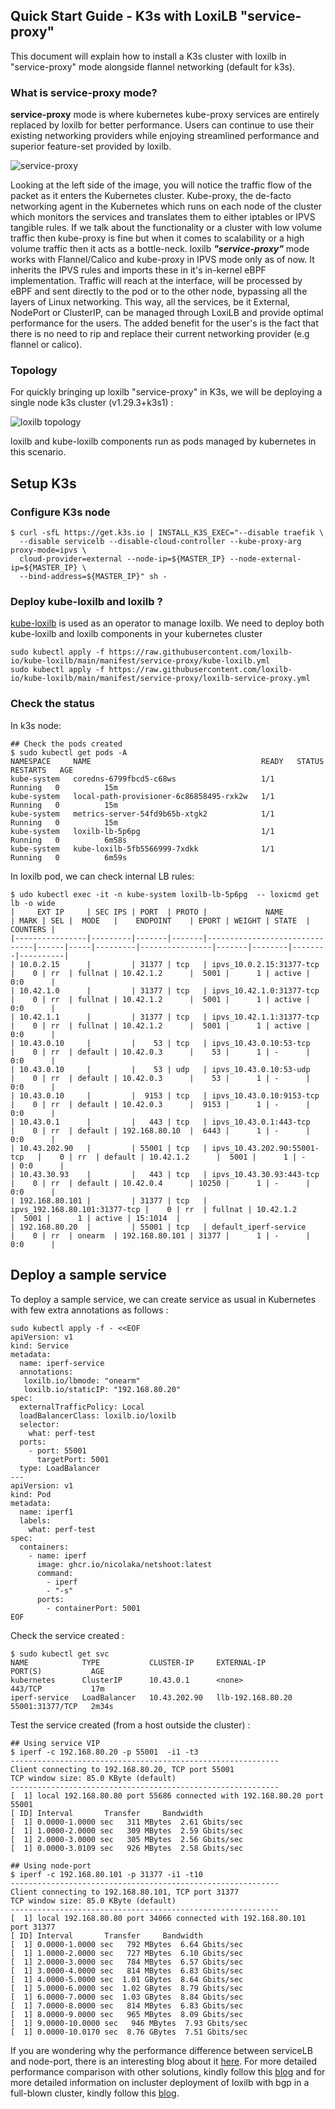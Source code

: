 ## Quick Start Guide -  K3s with LoxiLB "service-proxy" 

This document will explain how to install a K3s cluster with loxilb in "service-proxy" mode alongside flannel networking (default for k3s). 

### What is service-proxy mode?
<b>service-proxy</b> mode is where kubernetes kube-proxy services are entirely replaced by loxilb for better performance. Users can continue to use their existing networking providers while enjoying streamlined performance and superior feature-set provided by loxilb. 

![service-proxy](photos/service-proxy.svg)   

Looking at the left side of the image, you will notice the traffic flow of the packet as it enters the Kubernetes cluster. Kube-proxy, the de-facto networking agent in the Kubernetes which runs on each node of the cluster which monitors the services and translates them to either iptables or IPVS tangible rules. If we talk about the functionality or a cluster with low volume traffic then kube-proxy is fine but when it comes to scalability or a high volume traffic then it acts as a bottle-neck.
loxilb <b><i>"service-proxy"</i></b> mode works with Flannel/Calico and kube-proxy in IPVS mode only as of now. It inherits the IPVS rules and imports these in it's in-kernel eBPF implementation. Traffic will reach at the interface, will be processed by eBPF and sent directly to the pod or to the other node, bypassing all the layers of Linux networking. This way, all the services, be it External, NodePort or ClusterIP, can be managed through LoxiLB and provide optimal performance for the users. The added benefit for the user's is the fact that there is no need to rip and replace their current networking provider (e.g flannel or calico).

### Topology   

For quickly bringing up loxilb "service-proxy" in K3s, we will be deploying a single node k3s cluster (v1.29.3+k3s1) :   

![loxilb topology](photos/service-proxy-topo.png)

loxilb and kube-loxilb components run as pods managed by kubernetes in this scenario.

## Setup K3s
### Configure K3s node
```
$ curl -sfL https://get.k3s.io | INSTALL_K3S_EXEC="--disable traefik \
  --disable servicelb --disable-cloud-controller --kube-proxy-arg proxy-mode=ipvs \
  cloud-provider=external --node-ip=${MASTER_IP} --node-external-ip=${MASTER_IP} \
  --bind-address=${MASTER_IP}" sh -
```
### Deploy kube-loxilb and loxilb ?
[kube-loxilb](https://github.com/loxilb-io/kube-loxilb) is used as an operator to manage loxilb. We need to deploy both kube-loxilb and loxilb components in your kubernetes cluster
```
sudo kubectl apply -f https://raw.githubusercontent.com/loxilb-io/kube-loxilb/main/manifest/service-proxy/kube-loxilb.yml
sudo kubectl apply -f https://raw.githubusercontent.com/loxilb-io/kube-loxilb/main/manifest/service-proxy/loxilb-service-proxy.yml
```

### Check the status
In k3s node:
```
## Check the pods created
$ sudo kubectl get pods -A
NAMESPACE     NAME                                      READY   STATUS    RESTARTS   AGE
kube-system   coredns-6799fbcd5-c68ws                   1/1     Running   0          15m
kube-system   local-path-provisioner-6c86858495-rxk2w   1/1     Running   0          15m
kube-system   metrics-server-54fd9b65b-xtgk2            1/1     Running   0          15m
kube-system   loxilb-lb-5p6pg                           1/1     Running   0          6m58s
kube-system   kube-loxilb-5fb5566999-7xdkk              1/1     Running   0          6m59s
```
In loxilb pod, we can check internal LB rules:
```
$ udo kubectl exec -it -n kube-system loxilb-lb-5p6pg  -- loxicmd get lb -o wide
|     EXT IP     | SEC IPS | PORT  | PROTO |             NAME              | MARK | SEL |  MODE   |    ENDPOINT    | EPORT | WEIGHT | STATE  | COUNTERS |
|----------------|---------|-------|-------|-------------------------------|------|-----|---------|----------------|-------|--------|--------|----------|
| 10.0.2.15      |         | 31377 | tcp   | ipvs_10.0.2.15:31377-tcp      |    0 | rr  | fullnat | 10.42.1.2      |  5001 |      1 | active | 0:0      |
| 10.42.1.0      |         | 31377 | tcp   | ipvs_10.42.1.0:31377-tcp      |    0 | rr  | fullnat | 10.42.1.2      |  5001 |      1 | active | 0:0      |
| 10.42.1.1      |         | 31377 | tcp   | ipvs_10.42.1.1:31377-tcp      |    0 | rr  | fullnat | 10.42.1.2      |  5001 |      1 | active | 0:0      |
| 10.43.0.10     |         |    53 | tcp   | ipvs_10.43.0.10:53-tcp        |    0 | rr  | default | 10.42.0.3      |    53 |      1 | -      | 0:0      |
| 10.43.0.10     |         |    53 | udp   | ipvs_10.43.0.10:53-udp        |    0 | rr  | default | 10.42.0.3      |    53 |      1 | -      | 0:0      |
| 10.43.0.10     |         |  9153 | tcp   | ipvs_10.43.0.10:9153-tcp      |    0 | rr  | default | 10.42.0.3      |  9153 |      1 | -      | 0:0      |
| 10.43.0.1      |         |   443 | tcp   | ipvs_10.43.0.1:443-tcp        |    0 | rr  | default | 192.168.80.10  |  6443 |      1 | -      | 0:0      |
| 10.43.202.90   |         | 55001 | tcp   | ipvs_10.43.202.90:55001-tcp   |    0 | rr  | default | 10.42.1.2      |  5001 |      1 | -      | 0:0      |
| 10.43.30.93    |         |   443 | tcp   | ipvs_10.43.30.93:443-tcp      |    0 | rr  | default | 10.42.0.4      | 10250 |      1 | -      | 0:0      |
| 192.168.80.101 |         | 31377 | tcp   | ipvs_192.168.80.101:31377-tcp |    0 | rr  | fullnat | 10.42.1.2      |  5001 |      1 | active | 15:1014  |
| 192.168.80.20  |         | 55001 | tcp   | default_iperf-service         |    0 | rr  | onearm  | 192.168.80.101 | 31377 |      1 | -      | 0:0      |
```

## Deploy a sample service

To deploy a sample service, we can create service as usual in Kubernetes with few extra annotations as follows :
```
sudo kubectl apply -f - <<EOF
apiVersion: v1
kind: Service
metadata:
  name: iperf-service
  annotations:
   loxilb.io/lbmode: "onearm" 
   loxilb.io/staticIP: "192.168.80.20"
spec:
  externalTrafficPolicy: Local
  loadBalancerClass: loxilb.io/loxilb
  selector:
    what: perf-test
  ports:
    - port: 55001
      targetPort: 5001
  type: LoadBalancer
---
apiVersion: v1
kind: Pod
metadata:
  name: iperf1
  labels:
    what: perf-test
spec:
  containers:
    - name: iperf
      image: ghcr.io/nicolaka/netshoot:latest
      command:
        - iperf
        - "-s"
      ports:
        - containerPort: 5001
EOF
```

Check the service created :
```
$ sudo kubectl get svc
NAME            TYPE           CLUSTER-IP     EXTERNAL-IP         PORT(S)           AGE
kubernetes      ClusterIP      10.43.0.1      <none>              443/TCP           17m
iperf-service   LoadBalancer   10.43.202.90   llb-192.168.80.20   55001:31377/TCP   2m34s
```

Test the service created (from a host outside the cluster) :
```
## Using service VIP
$ iperf -c 192.168.80.20 -p 55001  -i1 -t3
------------------------------------------------------------
Client connecting to 192.168.80.20, TCP port 55001
TCP window size: 85.0 KByte (default)
------------------------------------------------------------
[  1] local 192.168.80.80 port 55686 connected with 192.168.80.20 port 55001
[ ID] Interval       Transfer     Bandwidth
[  1] 0.0000-1.0000 sec   311 MBytes  2.61 Gbits/sec
[  1] 1.0000-2.0000 sec   309 MBytes  2.59 Gbits/sec
[  1] 2.0000-3.0000 sec   305 MBytes  2.56 Gbits/sec
[  1] 0.0000-3.0109 sec   926 MBytes  2.58 Gbits/sec

## Using node-port
$ iperf -c 192.168.80.101 -p 31377 -i1 -t10
------------------------------------------------------------
Client connecting to 192.168.80.101, TCP port 31377
TCP window size: 85.0 KByte (default)
------------------------------------------------------------
[  1] local 192.168.80.80 port 34066 connected with 192.168.80.101 port 31377
[ ID] Interval       Transfer     Bandwidth
[  1] 0.0000-1.0000 sec   792 MBytes  6.64 Gbits/sec
[  1] 1.0000-2.0000 sec   727 MBytes  6.10 Gbits/sec
[  1] 2.0000-3.0000 sec   784 MBytes  6.57 Gbits/sec
[  1] 3.0000-4.0000 sec   814 MBytes  6.83 Gbits/sec
[  1] 4.0000-5.0000 sec  1.01 GBytes  8.64 Gbits/sec
[  1] 5.0000-6.0000 sec  1.02 GBytes  8.79 Gbits/sec
[  1] 6.0000-7.0000 sec  1.03 GBytes  8.84 Gbits/sec
[  1] 7.0000-8.0000 sec   814 MBytes  6.83 Gbits/sec
[  1] 8.0000-9.0000 sec   965 MBytes  8.09 Gbits/sec
[  1] 9.0000-10.0000 sec   946 MBytes  7.93 Gbits/sec
[  1] 0.0000-10.0170 sec  8.76 GBytes  7.51 Gbits/sec
```
If you are wondering why the performance difference between serviceLB and node-port, there is an interesting blog about it [here](https://cloudybytes.medium.com/kubernetes-services-achieving-optimal-performance-is-elusive-5def5183c281). For more detailed performance comparison with other solutions, kindly follow this [blog](https://www.loxilb.io/post/loxilb-cluster-networking-elevating-k8s-networking-capabilities) and for more detailed information
on incluster deployment of loxilb with bgp in a full-blown cluster, kindly follow this [blog](https://www.loxilb.io/post/k8s-nuances-of-in-cluster-external-service-lb-with-loxilb).   
